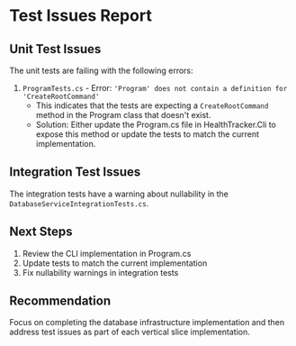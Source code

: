 # Test Issues Report

## Unit Test Issues

The unit tests are failing with the following errors:

1. `ProgramTests.cs` - Error: `'Program' does not contain a definition for 'CreateRootCommand'`
   - This indicates that the tests are expecting a `CreateRootCommand` method in the Program class that doesn't exist.
   - Solution: Either update the Program.cs file in HealthTracker.Cli to expose this method or update the tests to match the current implementation.

## Integration Test Issues

The integration tests have a warning about nullability in the `DatabaseServiceIntegrationTests.cs`.

## Next Steps

1. Review the CLI implementation in Program.cs
2. Update tests to match the current implementation
3. Fix nullability warnings in integration tests

## Recommendation

Focus on completing the database infrastructure implementation and then address test issues as part of each vertical slice implementation.
